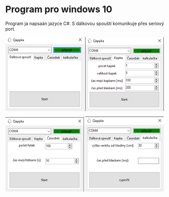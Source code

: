 # Program pro windows 10
Program ja napsaán jazyce C#. S dálkovou spouští komunikuje přes seriový port.
<p>
    <img src="https://github.com/kocevjak/qappka/blob/2731836a5a59afe3f777bbc74cf0510a08be5648/foto/win/win_01.png" width=49%>
    <img src="https://github.com/kocevjak/qappka/blob/2731836a5a59afe3f777bbc74cf0510a08be5648/foto/win/win_02.png" width=49%>
</p>
<p>
    <img src="https://github.com/kocevjak/qappka/blob/2731836a5a59afe3f777bbc74cf0510a08be5648/foto/win/win_03.png" width=49%>
    <img src="https://github.com/kocevjak/qappka/blob/2731836a5a59afe3f777bbc74cf0510a08be5648/foto/win/win_04.png" width=49%>
</p>